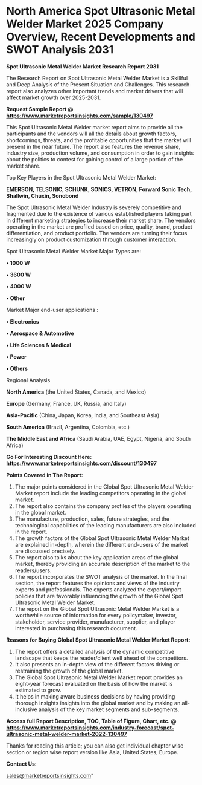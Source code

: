 # North America Spot Ultrasonic Metal Welder Market 2025 Company Overview, Recent Developments and SWOT Analysis 2031

<strong>Spot Ultrasonic Metal Welder Market Research Report 2031</strong>

The Research Report on Spot Ultrasonic Metal Welder Market is a Skillful and Deep Analysis of the Present Situation and Challenges. This research report also analyzes other important trends and market drivers that will affect market growth over 2025-2031.

<strong>Request Sample Report @ <a href=https://www.marketreportsinsights.com/sample/130497>https://www.marketreportsinsights.com/sample/130497</a></strong>

This Spot Ultrasonic Metal Welder market report aims to provide all the participants and the vendors will all the details about growth factors, shortcomings, threats, and the profitable opportunities that the market will present in the near future. The report also features the revenue share, industry size, production volume, and consumption in order to gain insights about the politics to contest for gaining control of a large portion of the market share.

Top Key Players in the Spot Ultrasonic Metal Welder Market:

<strong>EMERSON, TELSONIC, SCHUNK, SONICS, VETRON, Forward Sonic Tech, Shallwin, Chuxin, Sonobond</strong>

The Spot Ultrasonic Metal Welder Industry is severely competitive and fragmented due to the existence of various established players taking part in different marketing strategies to increase their market share. The vendors operating in the market are profiled based on price, quality, brand, product differentiation, and product portfolio. The vendors are turning their focus increasingly on product customization through customer interaction.

Spot Ultrasonic Metal Welder Market Major Types are:

<strong>• 1000 W

• 3600 W

• 4000 W

• Other</strong>

Market Major end-user applications :

<strong>• Electronics

• Aerospace & Automotive

• Life Sciences & Medical

• Power

• Others</strong>

Regional Analysis

</u><strong><b>North America</b></strong> (the United States, Canada, and Mexico)

<strong><b>Europe </b></strong>(Germany, France, UK, Russia, and Italy)

<strong><b>Asia-Pacific</b></strong> (China, Japan, Korea, India, and Southeast Asia)

<strong><b>South America</b></strong> (Brazil, Argentina, Colombia, etc.)

<strong><b>The Middle East and Africa</b></strong> (Saudi Arabia, UAE, Egypt, Nigeria, and South Africa)

<strong>Go For Interesting Discount Here: <a href=https://www.marketreportsinsights.com/discount/130497>https://www.marketreportsinsights.com/discount/130497</a></strong>

<strong>Points Covered in The Report:</strong>
<ol>
  <li>The major points considered in the Global Spot Ultrasonic Metal Welder Market report include the leading competitors operating in the global market.</li>
  <li>The report also contains the company profiles of the players operating in the global market.</li>
  <li>The manufacture, production, sales, future strategies, and the technological capabilities of the leading manufacturers are also included in the report.</li>
  <li>The growth factors of the Global Spot Ultrasonic Metal Welder Market are explained in-depth, wherein the different end-users of the market are discussed precisely.</li>
  <li>The report also talks about the key application areas of the global market, thereby providing an accurate description of the market to the readers/users.</li>
  <li>The report incorporates the SWOT analysis of the market. In the final section, the report features the opinions and views of the industry experts and professionals. The experts analyzed the export/import policies that are favorably influencing the growth of the Global Spot Ultrasonic Metal Welder Market.</li>
  <li>The report on the Global Spot Ultrasonic Metal Welder Market is a worthwhile source of information for every policymaker, investor, stakeholder, service provider, manufacturer, supplier, and player interested in purchasing this research document.</li>
</ol>
<strong>Reasons for Buying Global Spot Ultrasonic Metal Welder Market Report:</strong>

<ol>
  <li>The report offers a detailed analysis of the dynamic competitive landscape that keeps the reader/client well ahead of the competitors.</li>
  <li>It also presents an in-depth view of the different factors driving or restraining the growth of the global market.</li>
  <li>The Global Spot Ultrasonic Metal Welder Market report provides an eight-year forecast evaluated on the basis of how the market is estimated to grow.</li>
  <li>It helps in making aware business decisions by having providing thorough insights insights into the global market and by making an all-inclusive analysis of the key market segments and sub-segments.</li>
</ol>
<strong>Access full Report Description, TOC, Table of Figure, Chart, etc. @ <a href=https://www.marketreportsinsights.com/industry-forecast/spot-ultrasonic-metal-welder-market-2022-130497>https://www.marketreportsinsights.com/industry-forecast/spot-ultrasonic-metal-welder-market-2022-130497</a></strong>


Thanks for reading this article; you can also get individual chapter wise section or region wise report version like Asia, United States, Europe.

<strong>Contact Us:</strong>

sales@marketreportsinsights.com"
